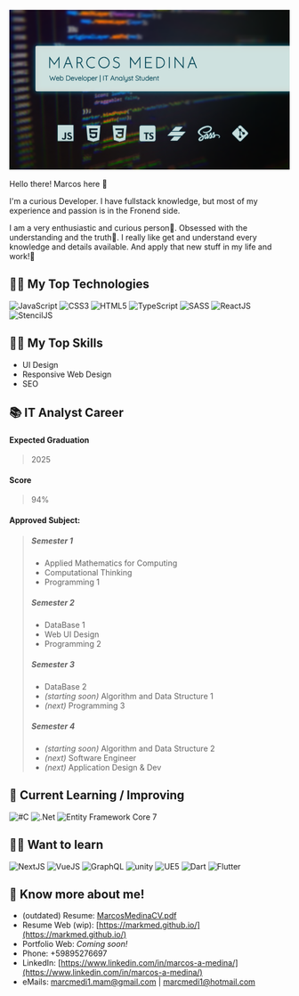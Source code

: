 ![markmed](https://raw.githubusercontent.com/MarkMed/MarkMed/main/heroImg.png)

Hello there! Marcos here 👋

I'm a curious Developer. I have fullstack knowledge, but most of my experience and passion is in the Fronend side.
<!--
I love design and build Web interfaces🎨, connect those interfaces
with API if it's needed🔌, send and receive data to/from Backend🔁, display
dynamic data💻, apply Maths🧮, improve UX... Pretty much anything
related with UI and code 🖼-->

I am a very enthusiastic and curious person👀. 
Obsessed with the understanding and the truth🌟.
I really like get and understand every knowledge
and details available. And apply that new stuff in my life and work!💪

## 👨‍💻 My Top Technologies 
![JavaScript](https://img.shields.io/badge/javascript-%23ffc927.svg?style=for-the-badge&logo=javascript&logoColor=%232e302c)
![CSS3](https://img.shields.io/badge/CSS3-%231572B6.svg?style=for-the-badge&logo=css3&logoColor=white)
![HTML5](https://img.shields.io/badge/html5-%23E34F26.svg?style=for-the-badge&logo=html5&logoColor=white)
![TypeScript](https://img.shields.io/badge/typescript-%233178C6.svg?style=for-the-badge&logo=typescript&logoColor=white)
![SASS](https://img.shields.io/badge/sass-%23CC6699.svg?style=for-the-badge&logo=sass&logoColor=white)
![ReactJS](https://img.shields.io/badge/react-%2361DAFB.svg?style=for-the-badge&logo=react&logoColor=%23292929)
![StencilJS](https://img.shields.io/badge/StencilJS-%2316171c.svg?style=for-the-badge&logo=scrutinizerci&logoColor=white)

## 🤸‍♀️ My Top Skills 
- UI Design
- Responsive Web Design
- SEO

## 📚 IT Analyst Career
#### Expected Graduation
> 2025
#### Score
> 94%
#### Approved Subject:
> ##### Semester 1
> - Applied Mathematics for Computing
> - Computational Thinking
> - Programming 1
> ##### Semester 2
> - DataBase 1
> - Web UI Design
> - Programming 2
> ##### Semester 3
> - DataBase 2
> - _(starting soon)_ Algorithm and Data Structure 1 
> - _(next)_ Programming 3
> ##### Semester 4
> - _(starting soon)_ Algorithm and Data Structure 2 
> - _(next)_ Software Engineer
> - _(next)_ Application Design & Dev

## 📖 Current Learning / Improving
![#C](https://img.shields.io/badge/C%23-%23512BD4.svg?style=for-the-badge&logo=csharp&logoColor=white)
![.Net](https://img.shields.io/badge/.net-%23512BD4.svg?style=for-the-badge&logo=dotnet&logoColor=white)
![Entity Framework Core 7](https://img.shields.io/badge/Entity%20Framework%20Core-%23512BD4.svg?style=for-the-badge)

## 👨‍🎓 Want to learn
![NextJS](https://img.shields.io/badge/NextJS-%23000000.svg?style=for-the-badge&logo=nextdotjs&logoColor=white)
![VueJS](https://img.shields.io/badge/VueJS-%2340b07d.svg?style=for-the-badge&logo=vuedotjs&logoColor=white)
![GraphQL](https://img.shields.io/badge/GraphQL-%23E10098.svg?style=for-the-badge&logo=graphql&logoColor=white)
![unity](https://img.shields.io/badge/Unity-%23000000.svg?style=for-the-badge&logo=unity&logoColor=white)
![UE5](https://img.shields.io/badge/Unreal%20Engine-%230E1128.svg?style=for-the-badge&logo=unrealengine&logoColor=white)
![Dart](https://img.shields.io/badge/Dart-%230175C2.svg?style=for-the-badge&logo=dart&logoColor=white)
![Flutter](https://img.shields.io/badge/Flutter-%2302569B.svg?style=for-the-badge&logo=flutter&logoColor=white)

## 🙌 Know more about me!
- (outdated) Resume: [MarcosMedinaCV.pdf](https://github.com/MarkMed/MarkMed/raw/main/MarcosMedinaCV.pdf)
- Resume Web (wip): [https://markmed.github.io/](https://markmed.github.io/)
- Portfolio Web: _Coming soon!_
- Phone: +59895276697
- LinkedIn: [https://www.linkedin.com/in/marcos-a-medina/](https://www.linkedin.com/in/marcos-a-medina/)
- eMails: [marcmedi1.mam@gmail.com](mailto:marcmedi1.mam@gmail.com) | [marcmedi1@hotmail.com](mailto:marcmedi1@hotmail.com)

<!--
**MarkMed/MarkMed** is a ✨ _special_ ✨ repository because its `README.md` (this file) appears on your GitHub profile.

Here are some ideas to get you started:

- 🔭 I’m currently working on ...
- 🌱 I’m currently learning ...
- 👯 I’m looking to collaborate on ...
- 🤔 I’m looking for help with ...
- 💬 Ask me about ...
- 📫 How to reach me: ...
- 😄 Pronouns: ...
- ⚡ Fun fact: ...
-->
